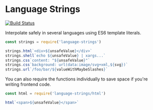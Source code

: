 # Language Strings

[![Build Status](https://travis-ci.org/fabiosantoscode/language-strings.svg?branch=master)](https://travis-ci.org/fabiosantoscode/language-strings)

Interpolate safely in several languages using ES6 template literals.

```javascript
const strings = require('language-strings')

strings.html`<div>${unsafeValue}</div>`
strings.shell`echo ${unsafeValue} | xargs...`
strings.css`content: "${unsafeValue}"`
strings.css`background: url(data:image/svg+xml,${svg})`
strings.url`/foo/bar/${valueWithMaybeSlashes}`
```

You can also require the functions individually to save space if you're writing frontend code.

```javascript
const html = require('language-strings/html')

html`<span>${unsafeValue}</span>`
```

